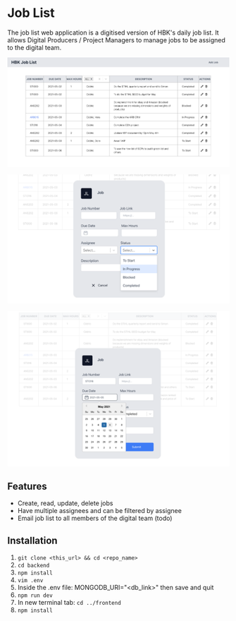 # Job List 

The job list web application is a digitised version of HBK's daily job list. It allows Digital Producers / Project Managers to manage jobs to be assigned to the digital team.

![Job List](job-list.png)

![Create Job](status.png)

![Edit Job](datepicker.png)

## Features

- Create, read, update, delete jobs
- Have multiple assignees and can be filtered by assignee
- Email job list to all members of the digital team (todo)

## Installation

1. `git clone <this_url> && cd <repo_name>`
2. `cd backend`
3. `npm install`
4. `vim .env`
5. Inside the .env file: MONGODB_URI="<db_link>" then save and quit
6. `npm run dev`
6. In new terminal tab: `cd ../frontend`
7. `npm install`
